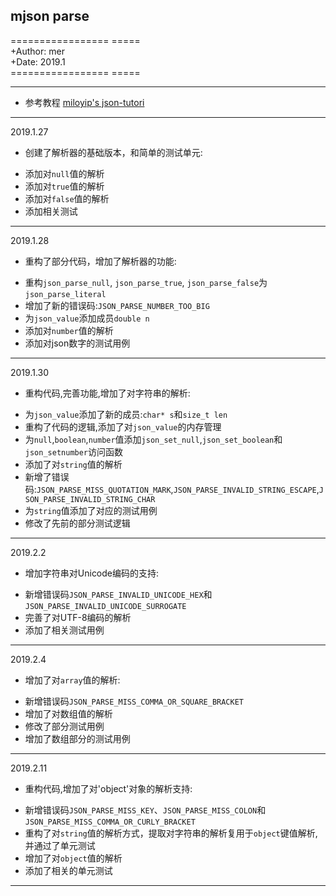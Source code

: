 ## mjson parse

================= =====  
+Author: mer  
+Date: 2019.1  
================= =====  

---
- 参考教程 [miloyip's json-tutori](https://github.com/miloyip/json-tutorial)
---

2019.1.27

+ 创建了解析器的基础版本，和简单的测试单元:
 - 添加对`null`值的解析
 - 添加对`true`值的解析
 - 添加对`false`值的解析
 - 添加相关测试

---

2019.1.28

+ 重构了部分代码，增加了解析器的功能:
 - 重构`json_parse_null`, `json_parse_true`, `json_parse_false`为 `json_parse_literal`
 - 增加了新的错误码:`JSON_PARSE_NUMBER_TOO_BIG`
 - 为`json_value`添加成员`double n`
 - 添加对`number`值的解析
 - 添加对json数字的测试用例

---

2019.1.30

+ 重构代码,完善功能,增加了对字符串的解析:
 - 为`json_value`添加了新的成员:`char* s`和`size_t len`
 - 重构了代码的逻辑,添加了对`json_value`的内存管理
 - 为`null`,`boolean`,`number`值添加`json_set_null`,`json_set_boolean`和`json_setnumber`访问函数
 - 添加了对`string`值的解析
 - 新增了错误码:`JSON_PARSE_MISS_QUOTATION_MARK`,`JSON_PARSE_INVALID_STRING_ESCAPE`,`JSON_PARSE_INVALID_STRING_CHAR`
 - 为`string`值添加了对应的测试用例
 - 修改了先前的部分测试逻辑

---

2019.2.2

+ 增加字符串对Unicode编码的支持:
 - 新增错误码`JSON_PARSE_INVALID_UNICODE_HEX`和`JSON_PARSE_INVALID_UNICODE_SURROGATE`
 - 完善了对UTF-8编码的解析
 - 添加了相关测试用例

---

2019.2.4

+ 增加了对`array`值的解析:
 - 新增错误码`JSON_PARSE_MISS_COMMA_OR_SQUARE_BRACKET`
 - 增加了对数组值的解析
 - 修改了部分测试用例
 - 增加了数组部分的测试用例

---

2019.2.11

+ 重构代码,增加了对'object'对象的解析支持:
 - 新增错误码`JSON_PARSE_MISS_KEY`、`JSON_PARSE_MISS_COLON`和`JSON_PARSE_MISS_COMMA_OR_CURLY_BRACKET`
 - 重构了对`string`值的解析方式，提取对字符串的解析复用于`object`键值解析, 并通过了单元测试
 - 增加了对`object`值的解析
 - 添加了相关的单元测试

--- 
